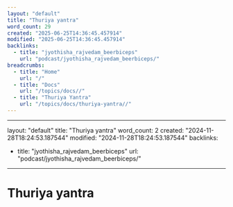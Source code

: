 ```yaml
---
layout: "default"
title: "Thuriya yantra"
word_count: 29
created: "2025-06-25T14:36:45.457914"
modified: "2025-06-25T14:36:45.457914"
backlinks:
  - title: "jyothisha_rajvedam_beerbiceps"
    url: "podcast/jyothisha_rajvedam_beerbiceps/"
breadcrumbs:
  - title: "Home"
    url: "/"
  - title: "Docs"
    url: "/topics/docs//"
  - title: "Thuriya Yantra"
    url: "/topics/docs/thuriya-yantra//"
---
```

---
layout: "default"
title: "Thuriya yantra"
word_count: 2
created: "2024-11-28T18:24:53.187544"
modified: "2024-11-28T18:24:53.187544"
backlinks:
  - title: "jyothisha_rajvedam_beerbiceps"
    url: "podcast/jyothisha_rajvedam_beerbiceps/"
---
# Thuriya yantra


